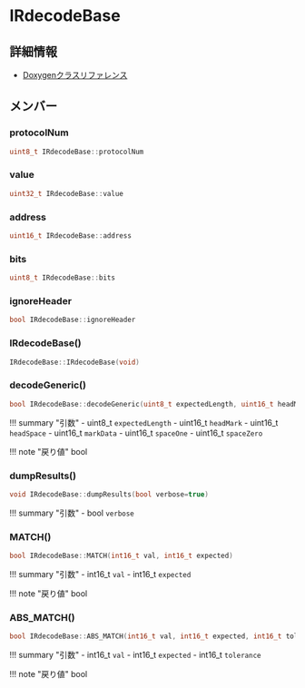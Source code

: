 # IRdecodeBase



## 詳細情報

- [Doxygenクラスリファレンス](https://lang-ship.com/reference/Arduino/1.8.9/class_i_rdecode_base.html)

## メンバー

###  protocolNum

```c
uint8_t IRdecodeBase::protocolNum
```


###  value

```c
uint32_t IRdecodeBase::value
```


###  address

```c
uint16_t IRdecodeBase::address
```


###  bits

```c
uint8_t IRdecodeBase::bits
```


###  ignoreHeader

```c
bool IRdecodeBase::ignoreHeader
```


### IRdecodeBase()



```c
IRdecodeBase::IRdecodeBase(void)
```



### decodeGeneric()



```c
bool IRdecodeBase::decodeGeneric(uint8_t expectedLength, uint16_t headMark, uint16_t headSpace, uint16_t markData, uint16_t spaceOne, uint16_t spaceZero)
```

!!! summary "引数"
	- uint8_t `expectedLength` 
	- uint16_t `headMark` 
	- uint16_t `headSpace` 
	- uint16_t `markData` 
	- uint16_t `spaceOne` 
	- uint16_t `spaceZero` 

!!! note "戻り値"
	bool



### dumpResults()



```c
void IRdecodeBase::dumpResults(bool verbose=true)
```

!!! summary "引数"
	- bool `verbose` 



### MATCH()



```c
bool IRdecodeBase::MATCH(int16_t val, int16_t expected)
```

!!! summary "引数"
	- int16_t `val` 
	- int16_t `expected` 

!!! note "戻り値"
	bool



### ABS_MATCH()



```c
bool IRdecodeBase::ABS_MATCH(int16_t val, int16_t expected, int16_t tolerance)
```

!!! summary "引数"
	- int16_t `val` 
	- int16_t `expected` 
	- int16_t `tolerance` 

!!! note "戻り値"
	bool



